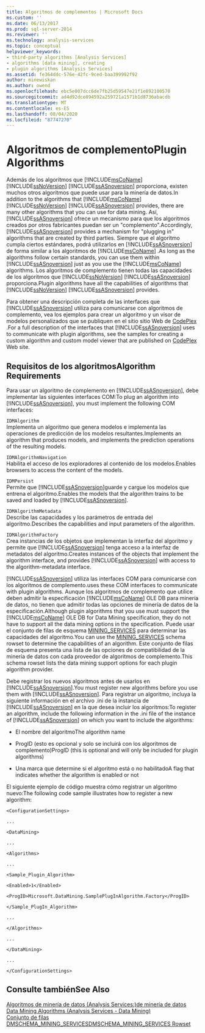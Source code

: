```yaml
---
title: Algoritmos de complementos | Microsoft Docs
ms.custom: ''
ms.date: 06/13/2017
ms.prod: sql-server-2014
ms.reviewer: ''
ms.technology: analysis-services
ms.topic: conceptual
helpviewer_keywords:
- third-party algorithms [Analysis Services]
- algorithms [data mining], creating
- plugin algorithms [Analysis Services]
ms.assetid: fe364ddc-576e-42fc-9ced-baa399992f92
author: minewiskan
ms.author: owend
ms.openlocfilehash: ebc5e007dcc6de7fb25d59547e21f1e892100570
ms.sourcegitcommit: ad4d92dce894592a259721a1571b1d8736abacdb
ms.translationtype: MT
ms.contentlocale: es-ES
ms.lasthandoff: 08/04/2020
ms.locfileid: "87747270"
---
```

# <a name="plugin-algorithms"></a><span data-ttu-id="6d466-102">Algoritmos de complemento</span><span class="sxs-lookup"><span data-stu-id="6d466-102">Plugin Algorithms</span></span>
  <span data-ttu-id="6d466-103">Además de los algoritmos que [!INCLUDE[msCoName](../../includes/msconame-md.md)] [!INCLUDE[ssNoVersion](../../includes/ssnoversion-md.md)] [!INCLUDE[ssASnoversion](../../includes/ssasnoversion-md.md)] proporciona, existen muchos otros algoritmos que puede usar para la minería de datos.</span><span class="sxs-lookup"><span data-stu-id="6d466-103">In addition to the algorithms that [!INCLUDE[msCoName](../../includes/msconame-md.md)] [!INCLUDE[ssNoVersion](../../includes/ssnoversion-md.md)] [!INCLUDE[ssASnoversion](../../includes/ssasnoversion-md.md)] provides, there are many other algorithms that you can use for data mining.</span></span> <span data-ttu-id="6d466-104">Así, [!INCLUDE[ssASnoversion](../../includes/ssasnoversion-md.md)] ofrece un mecanismo para que los algoritmos creados por otros fabricantes puedan ser un "complemento".</span><span class="sxs-lookup"><span data-stu-id="6d466-104">Accordingly, [!INCLUDE[ssASnoversion](../../includes/ssasnoversion-md.md)] provides a mechanism for "plugging in" algorithms that are created by third parties.</span></span> <span data-ttu-id="6d466-105">Siempre que el algoritmo cumpla ciertos estándares, podrá utilizarlos en [!INCLUDE[ssASnoversion](../../includes/ssasnoversion-md.md)] de forma similar a los algoritmos de [!INCLUDE[msCoName](../../includes/msconame-md.md)] .</span><span class="sxs-lookup"><span data-stu-id="6d466-105">As long as the algorithms follow certain standards, you can use them within [!INCLUDE[ssASnoversion](../../includes/ssasnoversion-md.md)] just as you use the [!INCLUDE[msCoName](../../includes/msconame-md.md)] algorithms.</span></span> <span data-ttu-id="6d466-106">Los algoritmos de complemento tienen todas las capacidades de los algoritmos que [!INCLUDE[ssNoVersion](../../includes/ssnoversion-md.md)] [!INCLUDE[ssASnoversion](../../includes/ssasnoversion-md.md)] proporciona.</span><span class="sxs-lookup"><span data-stu-id="6d466-106">Plugin algorithms have all the capabilities of algorithms that [!INCLUDE[ssNoVersion](../../includes/ssnoversion-md.md)] [!INCLUDE[ssASnoversion](../../includes/ssasnoversion-md.md)] provides.</span></span>  
  
 <span data-ttu-id="6d466-107">Para obtener una descripción completa de las interfaces que [!INCLUDE[ssASnoversion](../../includes/ssasnoversion-md.md)] utiliza para comunicarse con algoritmos de complemento, vea los ejemplos para crear un algoritmo y un visor de modelos personalizados que se publiquen en el sitio sitio Web de [CodePlex](https://go.microsoft.com/fwlink/?LinkID=87843) .</span><span class="sxs-lookup"><span data-stu-id="6d466-107">For a full description of the interfaces that [!INCLUDE[ssASnoversion](../../includes/ssasnoversion-md.md)] uses to communicate with plugin algorithms, see the samples for creating a custom algorithm and custom model viewer that are published on [CodePlex](https://go.microsoft.com/fwlink/?LinkID=87843) Web site.</span></span>  
  
## <a name="algorithm-requirements"></a><span data-ttu-id="6d466-108">Requisitos de los algoritmos</span><span class="sxs-lookup"><span data-stu-id="6d466-108">Algorithm Requirements</span></span>  
 <span data-ttu-id="6d466-109">Para usar un algoritmo de complemento en [!INCLUDE[ssASnoversion](../../includes/ssasnoversion-md.md)], debe implementar las siguientes interfaces COM:</span><span class="sxs-lookup"><span data-stu-id="6d466-109">To plug an algorithm into [!INCLUDE[ssASnoversion](../../includes/ssasnoversion-md.md)], you must implement the following COM interfaces:</span></span>  
  
 `IDMAlgorithm`  
 <span data-ttu-id="6d466-110">Implementa un algoritmo que genera modelos e implementa las operaciones de predicción de los modelos resultantes.</span><span class="sxs-lookup"><span data-stu-id="6d466-110">Implements an algorithm that produces models, and implements the prediction operations of the resulting models.</span></span>  
  
 `IDMAlgorithmNavigation`  
 <span data-ttu-id="6d466-111">Habilita el acceso de los exploradores al contenido de los modelos.</span><span class="sxs-lookup"><span data-stu-id="6d466-111">Enables browsers to access the content of the models.</span></span>  
  
 `IDMPersist`  
 <span data-ttu-id="6d466-112">Permite que [!INCLUDE[ssASnoversion](../../includes/ssasnoversion-md.md)]guarde y cargue los modelos que entrena el algoritmo.</span><span class="sxs-lookup"><span data-stu-id="6d466-112">Enables the models that the algorithm trains to be saved and loaded by [!INCLUDE[ssASnoversion](../../includes/ssasnoversion-md.md)].</span></span>  
  
 `IDMAlgorithmMetadata`  
 <span data-ttu-id="6d466-113">Describe las capacidades y los parámetros de entrada del algoritmo.</span><span class="sxs-lookup"><span data-stu-id="6d466-113">Describes the capabilities and input parameters of the algorithm.</span></span>  
  
 `IDMAlgorithmFactory`  
 <span data-ttu-id="6d466-114">Crea instancias de los objetos que implementan la interfaz del algoritmo y permite que [!INCLUDE[ssASnoversion](../../includes/ssasnoversion-md.md)] tenga acceso a la interfaz de metadatos del algoritmo.</span><span class="sxs-lookup"><span data-stu-id="6d466-114">Creates instances of the objects that implement the algorithm interface, and provides [!INCLUDE[ssASnoversion](../../includes/ssasnoversion-md.md)] with access to the algorithm-metadata interface.</span></span>  
  
 [!INCLUDE[ssASnoversion](../../includes/ssasnoversion-md.md)] <span data-ttu-id="6d466-115">utiliza las interfaces COM para comunicarse con los algoritmos de complemento.</span><span class="sxs-lookup"><span data-stu-id="6d466-115">uses these COM interfaces to communicate with plugin algorithms.</span></span> <span data-ttu-id="6d466-116">Aunque los algoritmos de complemento que utilice deben admitir la especificación [!INCLUDE[msCoName](../../includes/msconame-md.md)] OLE DB para minería de datos, no tienen que admitir todas las opciones de minería de datos de la especificación.</span><span class="sxs-lookup"><span data-stu-id="6d466-116">Although plugin algorithms that you use must support the [!INCLUDE[msCoName](../../includes/msconame-md.md)] OLE DB for Data Mining specification, they do not have to support all the data mining options in the specification.</span></span> <span data-ttu-id="6d466-117">Puede usar el conjunto de filas de esquema [MINING_SERVICES](https://docs.microsoft.com/bi-reference/schema-rowsets/data-mining/dmschema-mining-services-rowset) para determinar las capacidades del algoritmo.</span><span class="sxs-lookup"><span data-stu-id="6d466-117">You can use the [MINING_SERVICES](https://docs.microsoft.com/bi-reference/schema-rowsets/data-mining/dmschema-mining-services-rowset) schema rowset to determine the capabilities of an algorithm.</span></span> <span data-ttu-id="6d466-118">Este conjunto de filas de esquema presenta una lista de las opciones de compatibilidad de la minería de datos con cada proveedor de algoritmos de complemento.</span><span class="sxs-lookup"><span data-stu-id="6d466-118">This schema rowset lists the data mining support options for each plugin algorithm provider.</span></span>  
  
 <span data-ttu-id="6d466-119">Debe registrar los nuevos algoritmos antes de usarlos en [!INCLUDE[ssASnoversion](../../includes/ssasnoversion-md.md)].</span><span class="sxs-lookup"><span data-stu-id="6d466-119">You must register new algorithms before you use them with [!INCLUDE[ssASnoversion](../../includes/ssasnoversion-md.md)].</span></span> <span data-ttu-id="6d466-120">Para registrar un algoritmo, incluya la siguiente información en el archivo .ini de la instancia de [!INCLUDE[ssASnoversion](../../includes/ssasnoversion-md.md)] en la que desea incluir los algoritmos:</span><span class="sxs-lookup"><span data-stu-id="6d466-120">To register an algorithm, include the following information in the .ini file of the instance of [!INCLUDE[ssASnoversion](../../includes/ssasnoversion-md.md)] on which you want to include the algorithms:</span></span>  
  
-   <span data-ttu-id="6d466-121">El nombre del algoritmo</span><span class="sxs-lookup"><span data-stu-id="6d466-121">The algorithm name</span></span>  
  
-   <span data-ttu-id="6d466-122">ProgID (esto es opcional y solo se incluirá con los algoritmos de complemento)</span><span class="sxs-lookup"><span data-stu-id="6d466-122">ProgID (this is optional and will only be included for plugin algorithms)</span></span>  
  
-   <span data-ttu-id="6d466-123">Una marca que determine si el algoritmo está o no habilitado</span><span class="sxs-lookup"><span data-stu-id="6d466-123">A flag that indicates whether the algorithm is enabled or not</span></span>  
  
 <span data-ttu-id="6d466-124">El siguiente ejemplo de código muestra cómo registrar un algoritmo nuevo:</span><span class="sxs-lookup"><span data-stu-id="6d466-124">The following code sample illustrates how to register a new algorithm:</span></span>  
  
 `<ConfigurationSettings>`  
  
 `...`  
  
 `<DataMining>`  
  
 `...`  
  
 `<Algorithms>`  
  
 `...`  
  
 `<Sample_Plugin_Algorithm>`  
  
 `<Enabled>1</Enabled>`  
  
 `<ProgID>Microsoft.DataMining.SamplePlugInAlgorithm.Factory</ProgID>`  
  
 `</Sample_PlugIn_Algorithm>`  
  
 `...`  
  
 `</Algorithms>`  
  
 `...`  
  
 `</DataMining>`  
  
 `...`  
  
 `</ConfigurationSettings>`  
  
## <a name="see-also"></a><span data-ttu-id="6d466-125">Consulte también</span><span class="sxs-lookup"><span data-stu-id="6d466-125">See Also</span></span>  
 <span data-ttu-id="6d466-126">[Algoritmos de minería de datos &#40;Analysis Services:&#41;de minería de datos](data-mining-algorithms-analysis-services-data-mining.md) </span><span class="sxs-lookup"><span data-stu-id="6d466-126">[Data Mining Algorithms &#40;Analysis Services - Data Mining&#41;](data-mining-algorithms-analysis-services-data-mining.md) </span></span>  
 [<span data-ttu-id="6d466-127">Conjunto de filas DMSCHEMA_MINING_SERVICES</span><span class="sxs-lookup"><span data-stu-id="6d466-127">DMSCHEMA_MINING_SERVICES Rowset</span></span>](https://docs.microsoft.com/bi-reference/schema-rowsets/data-mining/dmschema-mining-services-rowset)  
  
  
